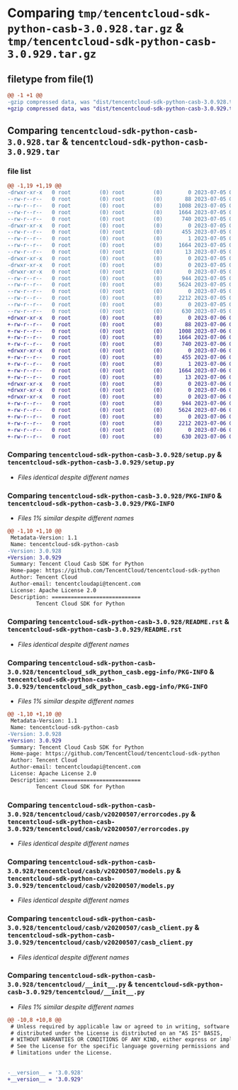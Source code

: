 # Comparing `tmp/tencentcloud-sdk-python-casb-3.0.928.tar.gz` & `tmp/tencentcloud-sdk-python-casb-3.0.929.tar.gz`

## filetype from file(1)

```diff
@@ -1 +1 @@
-gzip compressed data, was "dist/tencentcloud-sdk-python-casb-3.0.928.tar", last modified: Wed Jul  5 00:20:35 2023, max compression
+gzip compressed data, was "dist/tencentcloud-sdk-python-casb-3.0.929.tar", last modified: Thu Jul  6 00:20:40 2023, max compression
```

## Comparing `tencentcloud-sdk-python-casb-3.0.928.tar` & `tencentcloud-sdk-python-casb-3.0.929.tar`

### file list

```diff
@@ -1,19 +1,19 @@
-drwxr-xr-x   0 root         (0) root         (0)        0 2023-07-05 00:20:35.000000 tencentcloud-sdk-python-casb-3.0.928/
--rw-r--r--   0 root         (0) root         (0)       88 2023-07-05 00:20:35.000000 tencentcloud-sdk-python-casb-3.0.928/setup.cfg
--rw-r--r--   0 root         (0) root         (0)     1008 2023-07-05 00:20:35.000000 tencentcloud-sdk-python-casb-3.0.928/setup.py
--rw-r--r--   0 root         (0) root         (0)     1664 2023-07-05 00:20:35.000000 tencentcloud-sdk-python-casb-3.0.928/PKG-INFO
--rw-r--r--   0 root         (0) root         (0)      740 2023-07-05 00:20:35.000000 tencentcloud-sdk-python-casb-3.0.928/README.rst
-drwxr-xr-x   0 root         (0) root         (0)        0 2023-07-05 00:20:35.000000 tencentcloud-sdk-python-casb-3.0.928/tencentcloud_sdk_python_casb.egg-info/
--rw-r--r--   0 root         (0) root         (0)      455 2023-07-05 00:20:35.000000 tencentcloud-sdk-python-casb-3.0.928/tencentcloud_sdk_python_casb.egg-info/SOURCES.txt
--rw-r--r--   0 root         (0) root         (0)        1 2023-07-05 00:20:35.000000 tencentcloud-sdk-python-casb-3.0.928/tencentcloud_sdk_python_casb.egg-info/dependency_links.txt
--rw-r--r--   0 root         (0) root         (0)     1664 2023-07-05 00:20:35.000000 tencentcloud-sdk-python-casb-3.0.928/tencentcloud_sdk_python_casb.egg-info/PKG-INFO
--rw-r--r--   0 root         (0) root         (0)       13 2023-07-05 00:20:35.000000 tencentcloud-sdk-python-casb-3.0.928/tencentcloud_sdk_python_casb.egg-info/top_level.txt
-drwxr-xr-x   0 root         (0) root         (0)        0 2023-07-05 00:20:35.000000 tencentcloud-sdk-python-casb-3.0.928/tencentcloud/
-drwxr-xr-x   0 root         (0) root         (0)        0 2023-07-05 00:20:35.000000 tencentcloud-sdk-python-casb-3.0.928/tencentcloud/casb/
-drwxr-xr-x   0 root         (0) root         (0)        0 2023-07-05 00:20:35.000000 tencentcloud-sdk-python-casb-3.0.928/tencentcloud/casb/v20200507/
--rw-r--r--   0 root         (0) root         (0)      944 2023-07-05 00:20:35.000000 tencentcloud-sdk-python-casb-3.0.928/tencentcloud/casb/v20200507/errorcodes.py
--rw-r--r--   0 root         (0) root         (0)     5624 2023-07-05 00:20:35.000000 tencentcloud-sdk-python-casb-3.0.928/tencentcloud/casb/v20200507/models.py
--rw-r--r--   0 root         (0) root         (0)        0 2023-07-05 00:20:35.000000 tencentcloud-sdk-python-casb-3.0.928/tencentcloud/casb/v20200507/__init__.py
--rw-r--r--   0 root         (0) root         (0)     2212 2023-07-05 00:20:35.000000 tencentcloud-sdk-python-casb-3.0.928/tencentcloud/casb/v20200507/casb_client.py
--rw-r--r--   0 root         (0) root         (0)        0 2023-07-05 00:20:35.000000 tencentcloud-sdk-python-casb-3.0.928/tencentcloud/casb/__init__.py
--rw-r--r--   0 root         (0) root         (0)      630 2023-07-05 00:20:35.000000 tencentcloud-sdk-python-casb-3.0.928/tencentcloud/__init__.py
+drwxr-xr-x   0 root         (0) root         (0)        0 2023-07-06 00:20:40.000000 tencentcloud-sdk-python-casb-3.0.929/
+-rw-r--r--   0 root         (0) root         (0)       88 2023-07-06 00:20:40.000000 tencentcloud-sdk-python-casb-3.0.929/setup.cfg
+-rw-r--r--   0 root         (0) root         (0)     1008 2023-07-06 00:20:40.000000 tencentcloud-sdk-python-casb-3.0.929/setup.py
+-rw-r--r--   0 root         (0) root         (0)     1664 2023-07-06 00:20:40.000000 tencentcloud-sdk-python-casb-3.0.929/PKG-INFO
+-rw-r--r--   0 root         (0) root         (0)      740 2023-07-06 00:20:40.000000 tencentcloud-sdk-python-casb-3.0.929/README.rst
+drwxr-xr-x   0 root         (0) root         (0)        0 2023-07-06 00:20:40.000000 tencentcloud-sdk-python-casb-3.0.929/tencentcloud_sdk_python_casb.egg-info/
+-rw-r--r--   0 root         (0) root         (0)      455 2023-07-06 00:20:40.000000 tencentcloud-sdk-python-casb-3.0.929/tencentcloud_sdk_python_casb.egg-info/SOURCES.txt
+-rw-r--r--   0 root         (0) root         (0)        1 2023-07-06 00:20:40.000000 tencentcloud-sdk-python-casb-3.0.929/tencentcloud_sdk_python_casb.egg-info/dependency_links.txt
+-rw-r--r--   0 root         (0) root         (0)     1664 2023-07-06 00:20:40.000000 tencentcloud-sdk-python-casb-3.0.929/tencentcloud_sdk_python_casb.egg-info/PKG-INFO
+-rw-r--r--   0 root         (0) root         (0)       13 2023-07-06 00:20:40.000000 tencentcloud-sdk-python-casb-3.0.929/tencentcloud_sdk_python_casb.egg-info/top_level.txt
+drwxr-xr-x   0 root         (0) root         (0)        0 2023-07-06 00:20:40.000000 tencentcloud-sdk-python-casb-3.0.929/tencentcloud/
+drwxr-xr-x   0 root         (0) root         (0)        0 2023-07-06 00:20:40.000000 tencentcloud-sdk-python-casb-3.0.929/tencentcloud/casb/
+drwxr-xr-x   0 root         (0) root         (0)        0 2023-07-06 00:20:40.000000 tencentcloud-sdk-python-casb-3.0.929/tencentcloud/casb/v20200507/
+-rw-r--r--   0 root         (0) root         (0)      944 2023-07-06 00:20:40.000000 tencentcloud-sdk-python-casb-3.0.929/tencentcloud/casb/v20200507/errorcodes.py
+-rw-r--r--   0 root         (0) root         (0)     5624 2023-07-06 00:20:40.000000 tencentcloud-sdk-python-casb-3.0.929/tencentcloud/casb/v20200507/models.py
+-rw-r--r--   0 root         (0) root         (0)        0 2023-07-06 00:20:40.000000 tencentcloud-sdk-python-casb-3.0.929/tencentcloud/casb/v20200507/__init__.py
+-rw-r--r--   0 root         (0) root         (0)     2212 2023-07-06 00:20:40.000000 tencentcloud-sdk-python-casb-3.0.929/tencentcloud/casb/v20200507/casb_client.py
+-rw-r--r--   0 root         (0) root         (0)        0 2023-07-06 00:20:40.000000 tencentcloud-sdk-python-casb-3.0.929/tencentcloud/casb/__init__.py
+-rw-r--r--   0 root         (0) root         (0)      630 2023-07-06 00:20:40.000000 tencentcloud-sdk-python-casb-3.0.929/tencentcloud/__init__.py
```

### Comparing `tencentcloud-sdk-python-casb-3.0.928/setup.py` & `tencentcloud-sdk-python-casb-3.0.929/setup.py`

 * *Files identical despite different names*

### Comparing `tencentcloud-sdk-python-casb-3.0.928/PKG-INFO` & `tencentcloud-sdk-python-casb-3.0.929/PKG-INFO`

 * *Files 1% similar despite different names*

```diff
@@ -1,10 +1,10 @@
 Metadata-Version: 1.1
 Name: tencentcloud-sdk-python-casb
-Version: 3.0.928
+Version: 3.0.929
 Summary: Tencent Cloud Casb SDK for Python
 Home-page: https://github.com/TencentCloud/tencentcloud-sdk-python
 Author: Tencent Cloud
 Author-email: tencentcloudapi@tencent.com
 License: Apache License 2.0
 Description: ============================
         Tencent Cloud SDK for Python
```

### Comparing `tencentcloud-sdk-python-casb-3.0.928/README.rst` & `tencentcloud-sdk-python-casb-3.0.929/README.rst`

 * *Files identical despite different names*

### Comparing `tencentcloud-sdk-python-casb-3.0.928/tencentcloud_sdk_python_casb.egg-info/PKG-INFO` & `tencentcloud-sdk-python-casb-3.0.929/tencentcloud_sdk_python_casb.egg-info/PKG-INFO`

 * *Files 1% similar despite different names*

```diff
@@ -1,10 +1,10 @@
 Metadata-Version: 1.1
 Name: tencentcloud-sdk-python-casb
-Version: 3.0.928
+Version: 3.0.929
 Summary: Tencent Cloud Casb SDK for Python
 Home-page: https://github.com/TencentCloud/tencentcloud-sdk-python
 Author: Tencent Cloud
 Author-email: tencentcloudapi@tencent.com
 License: Apache License 2.0
 Description: ============================
         Tencent Cloud SDK for Python
```

### Comparing `tencentcloud-sdk-python-casb-3.0.928/tencentcloud/casb/v20200507/errorcodes.py` & `tencentcloud-sdk-python-casb-3.0.929/tencentcloud/casb/v20200507/errorcodes.py`

 * *Files identical despite different names*

### Comparing `tencentcloud-sdk-python-casb-3.0.928/tencentcloud/casb/v20200507/models.py` & `tencentcloud-sdk-python-casb-3.0.929/tencentcloud/casb/v20200507/models.py`

 * *Files identical despite different names*

### Comparing `tencentcloud-sdk-python-casb-3.0.928/tencentcloud/casb/v20200507/casb_client.py` & `tencentcloud-sdk-python-casb-3.0.929/tencentcloud/casb/v20200507/casb_client.py`

 * *Files identical despite different names*

### Comparing `tencentcloud-sdk-python-casb-3.0.928/tencentcloud/__init__.py` & `tencentcloud-sdk-python-casb-3.0.929/tencentcloud/__init__.py`

 * *Files 1% similar despite different names*

```diff
@@ -10,8 +10,8 @@
 # Unless required by applicable law or agreed to in writing, software
 # distributed under the License is distributed on an "AS IS" BASIS,
 # WITHOUT WARRANTIES OR CONDITIONS OF ANY KIND, either express or implied.
 # See the License for the specific language governing permissions and
 # limitations under the License.
 
 
-__version__ = '3.0.928'
+__version__ = '3.0.929'
```


